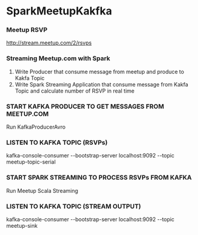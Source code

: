 # SparkMeetupKakfka

### Meetup RSVP

http://stream.meetup.com/2/rsvps

### Streaming Meetup.com with Spark
1. Write Producer that consume message from meetup and produce to Kakfa Topic
2. Write Spark Streaming Application that consume message from Kakfa Topic and calculate number of RSVP in real time

### START KAFKA PRODUCER TO GET MESSAGES FROM MEETUP.COM ###
Run KafkaProducerAvro

### LISTEN TO KAFKA TOPIC (RSVPs) ###
kafka-console-consumer --bootstrap-server localhost:9092 --topic meetup-topic-serial


### START SPARK STREAMING TO PROCESS RSVPs FROM KAFKA ###
Run Meetup Scala Streaming

### LISTEN TO KAFKA TOPIC (STREAM OUTPUT) ###
kafka-console-consumer --bootstrap-server localhost:9092 --topic meetup-sink